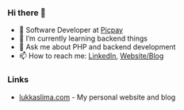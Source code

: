 ### Hi there 👋

<!--
**lukkas-lukkas/lukkas-lukkas** is a ✨ _special_ ✨ repository because its `README.md` (this file) appears on your GitHub profile.

Here are some ideas to get you started:

- 🔭 I’m currently working on ...
- 🌱 I’m currently learning ...
- 👯 I’m looking to collaborate on ...
- 🤔 I’m looking for help with ...
- 💬 Ask me about ...
- 📫 How to reach me: ...
- 😄 Pronouns: ...
- ⚡ Fun fact: ...
-->
- 💼 Software Developer at [Picpay](https://picpay.com)
- 🌱 I’m currently learning backend things
- 💬 Ask me about PHP and backend development
- 📫 How to reach me: [LinkedIn](https://www.linkedin.com/in/lukkaslima/), [Website/Blog](https://lukkaslima.com)

### Links

- [lukkaslima.com](https://lukkaslima.com) - My personal website and blog
